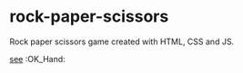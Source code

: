 # rock-paper-scissors

Rock paper scissors game created with HTML, CSS and JS.

[see](????) :OK_Hand:
